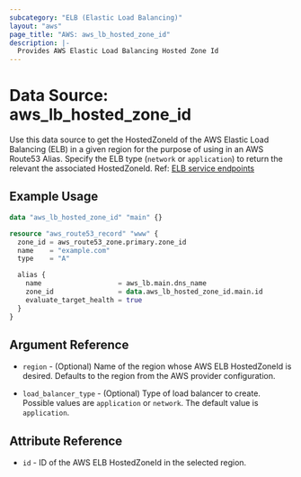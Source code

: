 ```yaml
---
subcategory: "ELB (Elastic Load Balancing)"
layout: "aws"
page_title: "AWS: aws_lb_hosted_zone_id"
description: |-
  Provides AWS Elastic Load Balancing Hosted Zone Id
---
```


# Data Source: aws_lb_hosted_zone_id

Use this data source to get the HostedZoneId of the AWS Elastic Load Balancing (ELB) in a given region for the purpose of using in an AWS Route53 Alias. Specify the ELB type (`network` or `application`) to return the relevant the associated HostedZoneId. Ref: [ELB service endpoints](https://docs.aws.amazon.com/general/latest/gr/elb.html#elb_region)

## Example Usage

```terraform
data "aws_lb_hosted_zone_id" "main" {}

resource "aws_route53_record" "www" {
  zone_id = aws_route53_zone.primary.zone_id
  name    = "example.com"
  type    = "A"

  alias {
    name                   = aws_lb.main.dns_name
    zone_id                = data.aws_lb_hosted_zone_id.main.id
    evaluate_target_health = true
  }
}
```

## Argument Reference

* `region` - (Optional) Name of the region whose AWS ELB HostedZoneId is desired.
  Defaults to the region from the AWS provider configuration.

* `load_balancer_type` - (Optional) Type of load balancer to create. Possible values are `application` or `network`. The default value is `application`.

## Attribute Reference

* `id` - ID of the AWS ELB HostedZoneId in the selected region.
